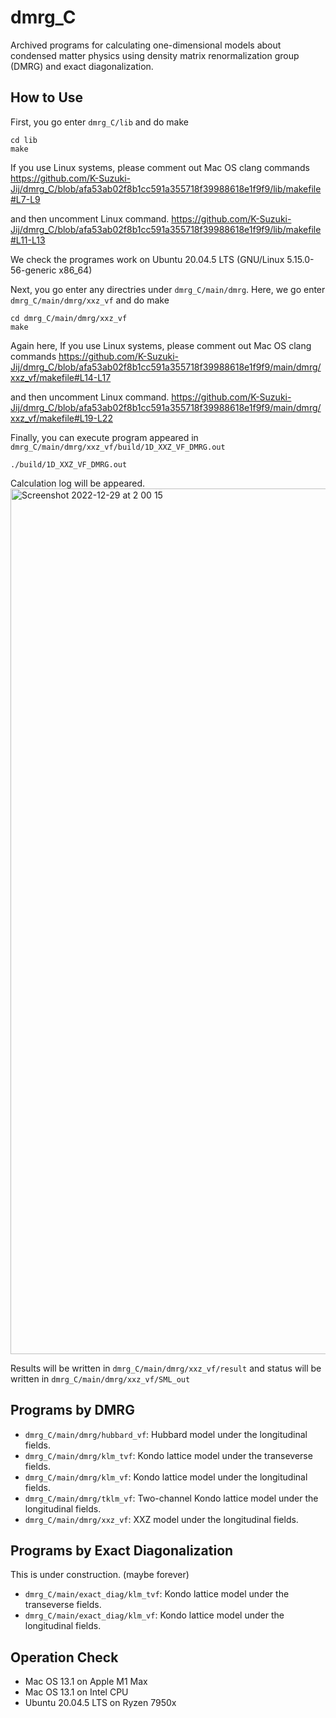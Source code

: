 # dmrg_C

Archived programs for calculating one-dimensional models about condensed matter physics using density matrix renormalization group (DMRG) and exact diagonalization.

## How to Use
First, you go enter `dmrg_C/lib` and do make

```
cd lib
make
```

If you use Linux systems, please comment out Mac OS clang commands 
https://github.com/K-Suzuki-Jij/dmrg_C/blob/afa53ab02f8b1cc591a355718f39988618e1f9f9/lib/makefile#L7-L9

and then uncomment Linux command.
https://github.com/K-Suzuki-Jij/dmrg_C/blob/afa53ab02f8b1cc591a355718f39988618e1f9f9/lib/makefile#L11-L13

We check the programes work on Ubuntu 20.04.5 LTS (GNU/Linux 5.15.0-56-generic x86_64)

Next, you go enter any directries under `dmrg_C/main/dmrg`.
Here, we go enter `dmrg_C/main/dmrg/xxz_vf` and do make

```
cd dmrg_C/main/dmrg/xxz_vf
make
```

Again here, If you use Linux systems, please comment out Mac OS clang commands 
https://github.com/K-Suzuki-Jij/dmrg_C/blob/afa53ab02f8b1cc591a355718f39988618e1f9f9/main/dmrg/xxz_vf/makefile#L14-L17

and then uncomment Linux command.
https://github.com/K-Suzuki-Jij/dmrg_C/blob/afa53ab02f8b1cc591a355718f39988618e1f9f9/main/dmrg/xxz_vf/makefile#L19-L22

Finally, you can execute program appeared in `dmrg_C/main/dmrg/xxz_vf/build/1D_XXZ_VF_DMRG.out`

```
./build/1D_XXZ_VF_DMRG.out
```

Calculation log will be appeared.
<img width="1385" alt="Screenshot 2022-12-29 at 2 00 15" src="https://user-images.githubusercontent.com/78338408/209846779-655dc791-7965-4853-881f-cd38356adac2.png">

Results will be written in `dmrg_C/main/dmrg/xxz_vf/result` and status will be written in `dmrg_C/main/dmrg/xxz_vf/SML_out`

## Programs by DMRG
* `dmrg_C/main/dmrg/hubbard_vf`: Hubbard model under the longitudinal fields.
* `dmrg_C/main/dmrg/klm_tvf`: Kondo lattice model under the transeverse fields.
* `dmrg_C/main/dmrg/klm_vf`: Kondo lattice model under the longitudinal fields.
* `dmrg_C/main/dmrg/tklm_vf`: Two-channel Kondo lattice model under the longitudinal fields.
* `dmrg_C/main/dmrg/xxz_vf`: XXZ model under the longitudinal fields.

## Programs by Exact Diagonalization
This is under construction. (maybe forever)
* `dmrg_C/main/exact_diag/klm_tvf`: Kondo lattice model under the transeverse fields.
* `dmrg_C/main/exact_diag/klm_vf`: Kondo lattice model under the longitudinal fields.

## Operation Check
* Mac OS 13.1 on Apple M1 Max
* Mac OS 13.1 on Intel CPU
* Ubuntu 20.04.5 LTS on Ryzen 7950x


